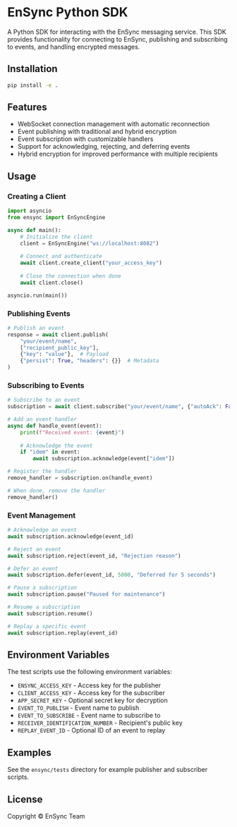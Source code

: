 # EnSync Python SDK

A Python SDK for interacting with the EnSync messaging service. This SDK provides functionality for connecting to EnSync, publishing and subscribing to events, and handling encrypted messages.

## Installation

```bash
pip install -e .
```

## Features

- WebSocket connection management with automatic reconnection
- Event publishing with traditional and hybrid encryption
- Event subscription with customizable handlers
- Support for acknowledging, rejecting, and deferring events
- Hybrid encryption for improved performance with multiple recipients

## Usage

### Creating a Client

```python
import asyncio
from ensync import EnSyncEngine

async def main():
    # Initialize the client
    client = EnSyncEngine("ws://localhost:8082")
    
    # Connect and authenticate
    await client.create_client("your_access_key")
    
    # Close the connection when done
    await client.close()

asyncio.run(main())
```

### Publishing Events

```python
# Publish an event
response = await client.publish(
    "your/event/name",
    ["recipient_public_key"],
    {"key": "value"},  # Payload
    {"persist": True, "headers": {}}  # Metadata
)
```

### Subscribing to Events

```python
# Subscribe to an event
subscription = await client.subscribe("your/event/name", {"autoAck": False})

# Add an event handler
async def handle_event(event):
    print(f"Received event: {event}")
    
    # Acknowledge the event
    if "idem" in event:
        await subscription.acknowledge(event["idem"])

# Register the handler
remove_handler = subscription.on(handle_event)

# When done, remove the handler
remove_handler()
```

### Event Management

```python
# Acknowledge an event
await subscription.acknowledge(event_id)

# Reject an event
await subscription.reject(event_id, "Rejection reason")

# Defer an event
await subscription.defer(event_id, 5000, "Deferred for 5 seconds")

# Pause a subscription
await subscription.pause("Paused for maintenance")

# Resume a subscription
await subscription.resume()

# Replay a specific event
await subscription.replay(event_id)
```

## Environment Variables

The test scripts use the following environment variables:

- `ENSYNC_ACCESS_KEY` - Access key for the publisher
- `CLIENT_ACCESS_KEY` - Access key for the subscriber
- `APP_SECRET_KEY` - Optional secret key for decryption
- `EVENT_TO_PUBLISH` - Event name to publish
- `EVENT_TO_SUBSCRIBE` - Event name to subscribe to
- `RECEIVER_IDENTIFICATION_NUMBER` - Recipient's public key
- `REPLAY_EVENT_ID` - Optional ID of an event to replay

## Examples

See the `ensync/tests` directory for example publisher and subscriber scripts.

## License

Copyright © EnSync Team
